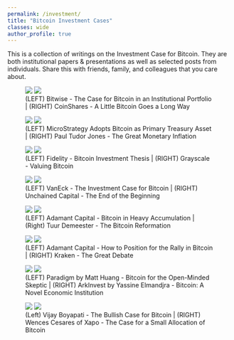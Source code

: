 ```yaml
---
permalink: /investment/
title: "Bitcoin Investment Cases"
classes: wide
author_profile: true
---
```


This is a collection of writings on the Investment Case for Bitcoin. They are both institutional papers & presentations as well as selected posts from individuals. Share this with friends, family, and colleagues that you care about.

<figure class="half">
    <a href="https://github.com/bitcoinwords/bitcoinwords.github.io/blob/master/assets/papers/investment/Bitwise-The-Case-For-Bitcoin-In-An-Institutional-Portfolio.pdf"><img src="https://raw.githubusercontent.com/bitcoinwords/bitcoinwords.github.io/master/assets/papers/investment/Bitwise-The-Case-For-Bitcoin-In-An-Institutional-Portfolio.png"></a>
    <a href="https://github.com/bitcoinwords/bitcoinwords.github.io/blob/master/assets/papers/investment/-en--report---a-little-bitcoin-goes-a-long-way.pdf"><img src="https://raw.githubusercontent.com/bitcoinwords/bitcoinwords.github.io/master/assets/papers/investment/-en--report---a-little-bitcoin-goes-a-long-way.png"></a>
    <figcaption>(LEFT) Bitwise - The Case for Bitcoin in an Institutional Portfolio | (RIGHT) CoinShares - A Little Bitcoin Goes a Long Way</figcaption>
</figure>

<figure class="half">
    <a href="https://github.com/bitcoinwords/bitcoinwords.github.io/blob/master/assets/papers/investment/MicroStrategy-Adopts-Bitcoin-as-Primary-Treasury-Reserve-Asset.pdf"><img src="https://raw.githubusercontent.com/bitcoinwords/bitcoinwords.github.io/master/assets/papers/investment/MicroStrategy-Adopts-Bitcoin-as-Primary-Treasury-Reserve-Asset.png"></a>
    <a href="https://github.com/bitcoinwords/bitcoinwords.github.io/blob/master/assets/papers/investment/May-2020-BVI-Letter-Macro-Outlook.pdf"><img src="https://raw.githubusercontent.com/bitcoinwords/bitcoinwords.github.io/master/assets/papers/investment/May-2020-BVI-Letter-Macro-Outlook.png"></a>
    <figcaption>(LEFT) MicroStrategy Adopts Bitcoin as Primary Treasury Asset | (RIGHT) Paul Tudor Jones - The Great Monetary Inflation</figcaption>
</figure>

<figure class="half">
    <a href="https://github.com/bitcoinwords/bitcoinwords.github.io/blob/master/assets/papers/investment/bitinvthessisstoreofvalue.pdf"><img src="https://raw.githubusercontent.com/bitcoinwords/bitcoinwords.github.io/master/assets/papers/investment/bitinvthessisstoreofvalue.png"></a>
    <a href="https://github.com/bitcoinwords/bitcoinwords.github.io/blob/master/assets/papers/investment/Grayscale_Valuing_Bitcoin.pdf"><img src="https://raw.githubusercontent.com/bitcoinwords/bitcoinwords.github.io/master/assets/papers/investment/Grayscale_Valuing_Bitcoin.png"></a>
    <figcaption>(LEFT) Fidelity - Bitcoin Investment Thesis | (RIGHT) Grayscale - Valuing Bitcoin</figcaption>
</figure>

<figure class="half">
    <a href="https://github.com/bitcoinwords/bitcoinwords.github.io/blob/master/assets/papers/investment/vaneck-digital-assets--the-investment-case-for-bitcoin.pdf"><img src="https://raw.githubusercontent.com/bitcoinwords/bitcoinwords.github.io/master/assets/papers/investment/vaneck-digital-assets--the-investment-case-for-bitcoin.png"></a>
    <a href="https://github.com/bitcoinwords/bitcoinwords.github.io/blob/master/assets/papers/investment/Parker%20Lewis%20The-End-fo-the-Beginning-June-2020-3.pdf"><img src="https://raw.githubusercontent.com/bitcoinwords/bitcoinwords.github.io/master/assets/papers/investment/Parker%20Lewis%20The-End-fo-the-Beginning-June-2020-3.png"></a>
    <figcaption>(LEFT) VanEck - The Investment Case for Bitcoin | (RIGHT) Unchained Capital - The End of the Beginning </figcaption>
</figure>

<figure class="half">
    <a href="https://github.com/bitcoinwords/bitcoinwords.github.io/blob/master/assets/papers/investment/Bitcoin%20in%20Heavy%20Accumulation.pdf"><img src="https://raw.githubusercontent.com/bitcoinwords/bitcoinwords.github.io/master/assets/papers/investment/Bitcoin%20in%20Heavy%20Accumulation.png"></a>
    <a href="https://github.com/bitcoinwords/bitcoinwords.github.io/blob/master/assets/papers/investment/Tuur%20Demeester%20-%20The%20Bitcoin%20Reformation.pdf"><img src="https://raw.githubusercontent.com/bitcoinwords/bitcoinwords.github.io/master/assets/papers/investment/Tuur%20Demeester%20-%20The%20Bitcoin%20Reformation.png"></a>
    <figcaption>(LEFT) Adamant Capital - Bitcoin in Heavy Accumulation | (Right) Tuur Demeester - The Bitcoin Reformation</figcaption>
</figure>

<figure class="half">
    <a href="https://github.com/bitcoinwords/bitcoinwords.github.io/blob/master/assets/papers/investment/Adamant%20-%20How%20to%20Position%20for%20the%20Rally%20in%20Bitcoin.pdf"><img src="https://raw.githubusercontent.com/bitcoinwords/bitcoinwords.github.io/master/assets/papers/investment/Adamant - How to Position for the Rally in Bitcoin.png"></a>
    <a href="https://github.com/bitcoinwords/bitcoinwords.github.io/blob/master/assets/papers/investment/Kraken's%20The%20Great%20Debate_%20Bitcoin%20%26%20Intrinsic%20Value.pdf"><img src="https://raw.githubusercontent.com/bitcoinwords/bitcoinwords.github.io/master/assets/papers/investment/Kraken's%20The%20Great%20Debate_%20Bitcoin%20%26%20Intrinsic%20Value.png"></a>
    <figcaption>(LEFT) Adamant Capital - How to Position for the Rally in Bitcoin | (RIGHT) Kraken - The Great Debate</figcaption>
</figure>

<figure class="half">
    <a href="https://github.com/bitcoinwords/bitcoinwords.github.io/blob/master/assets/papers/investment/Bitcoin_For_The_Open_Minded_Skeptic.pdf"><img src="https://raw.githubusercontent.com/bitcoinwords/bitcoinwords.github.io/master/assets/papers/investment/Bitcoin_For_The_Open_Minded_Skeptic.png"></a>
    <a href="https://github.com/bitcoinwords/bitcoinwords.github.io/blob/master/assets/papers/investment/ARKInvest_090320_Bitcoin_PART_1.pdf"><img src="https://raw.githubusercontent.com/bitcoinwords/bitcoinwords.github.io/master/assets/papers/investment/ARKInvest_090320_Bitcoin_PART_1.png"></a>
    <figcaption>(LEFT) Paradigm by Matt Huang - Bitcoin for the Open-Minded Skeptic | (RIGHT) ArkInvest by Yassine Elmandjra - Bitcoin: A Novel Economic Institution</figcaption>
</figure>

<figure class="half">
    <a href="https://github.com/bitcoinwords/bitcoinwords.github.io/blob/master/assets/papers/investment/the-bullish-case-for-bitcoin.pdf"><img src="https://raw.githubusercontent.com/bitcoinwords/bitcoinwords.github.io/master/assets/papers/investment/the-bullish-case-for-bitcoin.png"></a>
    <a href="https://github.com/bitcoinwords/bitcoinwords.github.io/blob/master/assets/papers/investment/the-case-for-a-small-allocation-of-bitcoin.pdf"><img src="https://raw.githubusercontent.com/bitcoinwords/bitcoinwords.github.io/master/assets/papers/investment/the-case-for-a-small-allocation-of-bitcoin.png"></a>
    <figcaption>(Left) Vijay Boyapati - The Bullish Case for Bitcoin | (RIGHT) Wences Cesares of Xapo - The Case for a Small Allocation of Bitcoin</figcaption>
</figure>